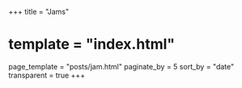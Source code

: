 +++
title = "Jams"
# template = "index.html"
page_template = "posts/jam.html"
paginate_by = 5
sort_by = "date"
transparent = true
+++
